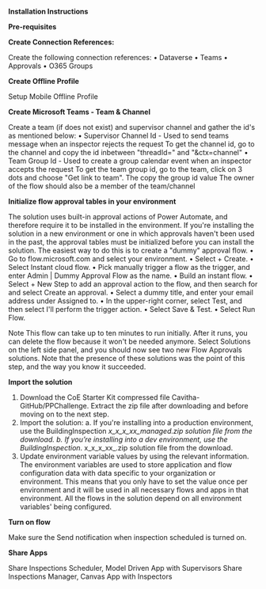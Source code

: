 **Installation Instructions**

**Pre-requisites**

**Create Connection References:**

Create the following connection references:
•	Dataverse
•	Teams
•	Approvals
•	O365 Groups

**Create Offline Profile**

Setup Mobile Offline Profile

**Create Microsoft Teams - Team & Channel**

Create a team (if does not exist) and supervisor channel and gather the id's  as mentioned below:
•	Supervisor Channel Id - Used to send teams message when an inspector rejects the request To get the channel id, go to the channel and copy the id inbetween "threadId=" and "&ctx=channel"
•	Team Group Id - Used to create a group calendar event when an inspector accepts the request To get the team group id, go to the team, click on 3 dots and choose "Get link to team". The copy the group id value
The owner of the flow should also be a member of the team/channel

**Initialize flow approval tables in your environment**

The solution uses built-in approval actions of Power Automate, and therefore require it to be installed in the environment.
If you're installing the solution in a new environment or one in which approvals haven't been used in the past, the approval tables must be initialized before you can install the solution. The easiest way to do this is to create a "dummy" approval flow.
•	Go to flow.microsoft.com and select your environment.
•	Select + Create.
•	Select Instant cloud flow.
•	Pick manually trigger a flow as the trigger, and enter Admin | Dummy Approval Flow as the name.
•	Build an instant flow.
•	Select + New Step to add an approval action to the flow, and then search for and select Create an approval.
•	Select a dummy title, and enter your email address under Assigned to.
•	In the upper-right corner, select Test, and then select I'll perform the trigger action.
•	Select Save & Test.
•	Select Run Flow.

Note
This flow can take up to ten minutes to run initially. After it runs, you can delete the flow because it won't be needed anymore.
Select Solutions on the left side panel, and you should now see two new Flow Approvals solutions. Note that the presence of these solutions was the point of this step, and the way you know it succeeded.

**Import the solution**

1.	Download the CoE Starter Kit compressed file Cavitha-GitHub/PPChallenge. Extract the zip file after downloading and before moving on to the next step. 
2.	Import the solution:
a.	If you're installing into a production environment, use the BuildingInspection _x_x_x_xx_managed.zip solution file from the download.
b.	If you’re installing into a dev environment, use the BuildingInspection_. x_x_x_xx_.zip solution file from the download.
3.	Update environment variable values by using the relevant information. The environment variables are used to store application and flow configuration data with data specific to your organization or environment. This means that you only have to set the value once per environment and it will be used in all necessary flows and apps in that environment. All the flows in the solution depend on all environment variables' being configured.

**Turn on flow**

Make sure the Send notification when inspection scheduled is turned on.

**Share Apps**

Share Inspections Scheduler, Model Driven App with Supervisors
Share Inspections Manager, Canvas App with Inspectors
